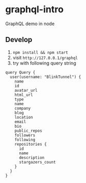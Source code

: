 # graphql-intro
GraphQL demo in node

## Develop
1. `npm install && npm start`
2. visit `http://127.0.0.1/graphql`
3. try with following query string
```
query Query {
  user(username: "BlinkTunnel") {
    name
    id
    avatar_url
    html_url
    type
    name
    company
    blog
    location
    email
    bio
    public_repos
    followers
    following
    repositories {
      id
      name
      description
      stargazers_count
    }
  }
}
```
